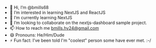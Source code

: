 - 👋 Hi, I’m @bmills68
- 👀 I’m interested in learning NextJS and ReactJS
- 🌱 I’m currently learning NextJS
- 💞️ I’m looking to collaborate on the nextjs-dashboard sample project.
- 📫 How to reach me bmills.hy24@gmail.com
- 😄 Pronouns: He/Him/Dude
- ⚡ Fun fact: I've been told I'm "coolest" person some have ever met. :-/

<!---
bmills68/bmills68 is a ✨ special ✨ repository because its `README.md` (this file) appears on your GitHub profile.
You can click the Preview link to take a look at your changes.
--->
